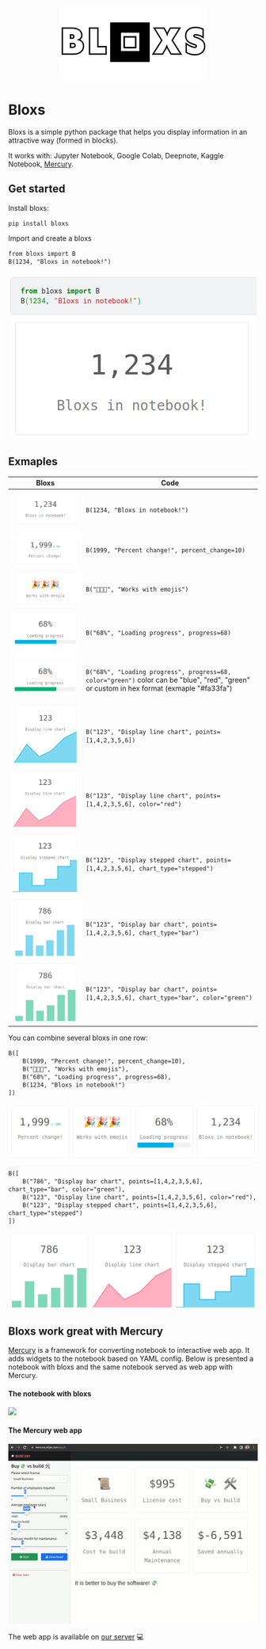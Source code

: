 <p align="center">
<img src="https://raw.githubusercontent.com/mljar/visual-identity/main/bloxs/blox%20line%20white.png" />
</p>

# Bloxs

Bloxs is a simple python package that helps you display information in an attractive way (formed in blocks).

It works with: Jupyter Notebook, Google Colab, Deepnote, Kaggle Notebook, [Mercury](https://github.com/mljar/mercury).

## Get started

Install bloxs:

```
pip install bloxs
```

Import and create a bloxs
```
from bloxs import B
B(1234, "Bloxs in notebook!")
```

![](docs/media/test_bloxs.png)

## Exmaples

| Bloxs | Code |
| --- | --- |
| ![](docs/media/number.png) | ```B(1234, "Bloxs in notebook!")``` |
| ![](docs/media/percent.png) | `B(1999, "Percent change!", percent_change=10)` |
| ![](docs/media/emojis.png) | `B("🎉🎉🎉", "Works with emojis")` |
| ![](docs/media/progress.png) | `B("68%", "Loading progress", progress=68)` |
| ![](docs/media/progress_color.png) | `B("68%", "Loading progress", progress=68, color="green")` color can be "blue", "red", "green" or custom in hex format (exmaple "#fa33fa") |
| ![](docs/media/line_chart.png) | `B("123", "Display line chart", points=[1,4,2,3,5,6])` |
| ![](docs/media/line_chart_color.png) | `B("123", "Display line chart", points=[1,4,2,3,5,6], color="red")` |
| ![](docs/media/stepped.png) | `B("123", "Display stepped chart", points=[1,4,2,3,5,6], chart_type="stepped")` |
| ![](docs/media/bar_chart.png) | `B("123", "Display bar chart", points=[1,4,2,3,5,6], chart_type="bar")` |
| ![](docs/media/bar_chart_color.png) | `B("123", "Display bar chart", points=[1,4,2,3,5,6], chart_type="bar", color="green")` |


You can combine several bloxs in one row:

```
B([
    B(1999, "Percent change!", percent_change=10),
    B("🎉🎉🎉", "Works with emojis"),
    B("68%", "Loading progress", progress=68),
    B(1234, "Bloxs in notebook!")
])
```

![](docs/media/several_bloxs_2.png) 


```
B([
    B("786", "Display bar chart", points=[1,4,2,3,5,6], chart_type="bar", color="green"),
    B("123", "Display line chart", points=[1,4,2,3,5,6], color="red"),
    B("123", "Display stepped chart", points=[1,4,2,3,5,6], chart_type="stepped")
])
```

![](docs/media/several_bloxs.png) 

## Bloxs work great with Mercury

[Mercury](https://github.com/mljar/mercury) is a framework for converting notebook to interactive web app. It adds widgets to the notebook based on YAML config. Below is presented a notebook with bloxs and the same notebook served as web app with Mercury.

#### The notebook with bloxs

![](docs/media/bloxs_notebook.gif)

#### The Mercury web app

![](docs/media/bloxs_mercury.gif)

The web app is available on [our server](https://mercury.mljar.com/app/5) :computer:

